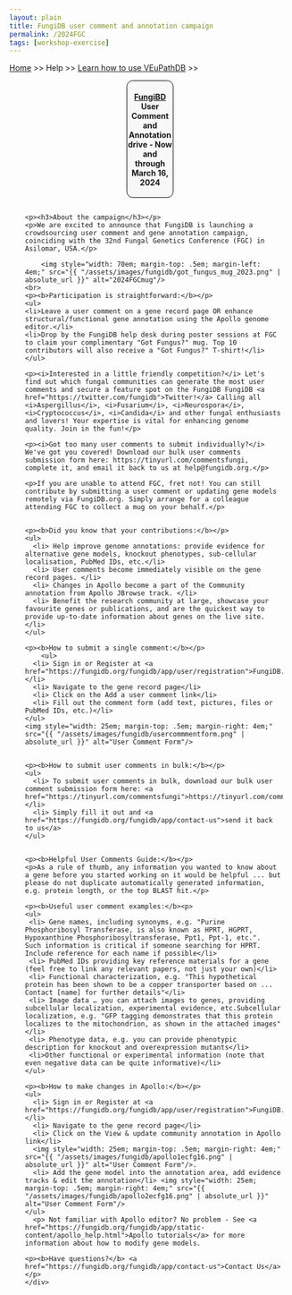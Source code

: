```yaml
---
layout: plain
title: FungiDB user comment and annotation campaign
permalink: /2024FGC
tags: [workshop-exercise]
---
```

<style>
  h1 {
    font-size: 2.5em;
  }
  div.contents {
    margin-left: 1em;
    margin-bottom: 3em;
  }
  
  div.workshop {
    margin: 2em 1em;
  }

details summary, details ul {
  margin-top: 1em;
}
details summary {
  font-size: 120%;
  color: #069;
}
details p, details table {
  margin-left: 2em;
}
details table {
  margin-right: 6em;
}

table {
  margin-top: 1em;
  border-collapse: collapse;
}
/*
table, th, td {
  border: 1px solid black;
  padding: 0.5em;
}
*/
tr.break td {
  background-color: #DCDCDC;
}

table.hor-minimalist-a {
  text-align: left;
}
table.hor-minimalist-a th {
  font-size: 110%;
  font-weight: 400;
  color: #039;
  border-bottom: 2px solid #6678b1;
  padding: 0.5em;
  text-align: left;
}
table.hor-minimalist-a tr {
  border-bottom: 1px solid #ddd;
}
table.hor-minimalist-a tr:hover td {
  color: #039; 
}
table.hor-minimalist-a tr.other td {
  background-color: #fafafa;         
}
table.hor-minimalist-a tbody {
  display: table-row-group;
  vertical-align: middle;
  border-color: inherit;
}
table.hor-minimalist-a td {
  color: #669; 
  padding: 0.5em 0.5em 0.5em;
  vertical-align: middle;
}
table.hor-minimalist-a tfoot {
  font-size: 90%;
}
table.hor-minimalist-a tfoot tr {
  border:0;
}
th.time {
  width: 10%;
}
th.event {
  width: 50%;
}
th.author {
  width: 20%;
}
th.recording {
  width: 20%;
}
div.centered-title {
    border: 1px solid black;
    border-radius: 0.8em;
    text-align: center;
    margin-left: 15em;
    margin-right: 15em;
    background: #F8F8F8;
}
</style>

<p><a href="/">Home</a> >> Help >> 
   <a href="/a/app/static-content/landing.html">Learn how to use VEuPathDB</a> >> 
   </p>

<div class="static-content">


  <div class="centered-title">     
    <h4><a href="https://fungidb.org">FungiBD</a> User Comment and Annotation drive - Now and through March 16, 2024</h4>
  </div>

  

<div class="contents">

  <div class="anchor"><a name="ecfg16campaign"></a></div>
  <div class="workshop">

    <p><h3>About the campaign</h3></p>
    <p>We are excited to announce that FungiDB is launching a crowdsourcing user comment and gene annotation campaign, coinciding with the 32nd Fungal Genetics Conference (FGC) in Asilomar, USA.</p>

        <img style="width: 70em; margin-top: .5em; margin-left: 4em;" src="{{ "/assets/images/fungidb/got_fungus_mug_2023.png" | absolute_url }}" alt="2024FGCmug"/>
    <br>
    <p><b>Participation is straightforward:</b></p>
    <ul> 
    <li>Leave a user comment on a gene record page OR enhance structural/functional gene annotation using the Apollo genome editor.</li>
    <li>Drop by the FungiDB help desk during poster sessions at FGC to claim your complimentary "Got Fungus?" mug. Top 10 contributors will also receive a "Got Fungus?" T-shirt!</li>
    </ul>

    <p><i>Interested in a little friendly competition?</i> Let's find out which fungal communities can generate the most user comments and secure a feature spot on the FungiDB FungiDB <a href="https://twitter.com/fungidb">Twitter!</a> Calling all <i>Aspergillus</i>, <i>Fusarium</i>, <i>Neurospora</i>, <i>Cryptococcus</i>, <i>Candida</i> and other fungal enthusiasts and lovers! Your expertise is vital for enhancing genome quality. Join in the fun!</p>

    <p><i>Got too many user comments to submit individually?</i> We've got you covered! Download our bulk user comments submission form here: https://tinyurl.com/commentsfungi, complete it, and email it back to us at help@fungidb.org.</p>

    <p>If you are unable to attend FGC, fret not! You can still contribute by submitting a user comment or updating gene models remotely via FungiDB.org. Simply arrange for a colleague attending FGC to collect a mug on your behalf.</p>

   
    <p><b>Did you know that your contributions:</b></p>
    <ul>
      <li> Help improve genome annotations: provide evidence for alternative gene models, knockout phenotypes, sub-cellular localisation, PubMed IDs, etc.</li> 
      <li> User comments become immediately visible on the gene record pages. </li> 
      <li> Changes in Apollo become a part of the Community annotation from Apollo JBrowse track. </li>
      <li> Benefit the research community at large, showcase your favourite genes or publications, and are the quickest way to provide up-to-date information about genes on the live site. </li>
    </ul>
  
    <p><b>How to submit a single comment:</b></p>
        <ul>
      <li> Sign in or Register at <a href="https://fungidb.org/fungidb/app/user/registration">FungiDB.org</a></li>
      <li> Navigate to the gene record page</li> 
      <li> Click on the Add a user comment link</li> 
      <li> Fill out the comment form (add text, pictures, files or PubMed IDs, etc.)</li> 
    </ul>
    <img style="width: 25em; margin-top: .5em; margin-right: 4em;" src="{{ "/assets/images/fungidb/usercommmentform.png" | absolute_url }}" alt="User Comment Form"/>
     

    <p><b>How to submit user comments in bulk:</b></p>
    <ul>
      <li> To submit user comments in bulk, download our bulk user comment submission form here: <a href="https://tinyurl.com/commentsfungi">https://tinyurl.com/commentsfungi</a></li>
      <li> Simply fill it out and <a href="https://fungidb.org/fungidb/app/contact-us">send it back to us</a>
    </ul>

 
    <p><b>Helpful User Comments Guide:</b></p>
    <p>As a rule of thumb, any information you wanted to know about a gene before you started working on it would be helpful ... but please do not duplicate automatically generated information, e.g. protein length, or the top BLAST hit.</p>

    <p><b>Useful user comment examples:</b><p>
    <ul>
     <li> Gene names, including synonyms, e.g. "Purine Phosphoribosyl Transferase, is also known as HPRT, HGPRT, Hypoxanthine Phosphoribosyltransferase, Ppt1, Ppt-1, etc.".  Such information is critical if someone searching for HPRT. Include reference for each name if possible</li>
     <li> PubMed IDs providing key reference materials for a gene (feel free to link any relevant papers, not just your own)</li>
     <li> Functional characterization, e.g. "This hypothetical protein has been shown to be a copper transporter based on ...  Contact [name] for further details"</li>  
     <li> Image data … you can attach images to genes, providing subcellular localization, experimental evidence, etc.Subcellular localization, e.g. "GFP tagging demonstrates that this protein localizes to the mitochondrion, as shown in the attached images"</li>
     <li> Phenotype data, e.g. you can provide phenotypic description for knockout and overexpression mutants</li>
     <li>Other functional or experimental information (note that even negative data can be quite informative)</li>
    </ul>

    <p><b>How to make changes in Apollo:</b></p>
    <ul>
      <li> Sign in or Register at <a href="https://fungidb.org/fungidb/app/user/registration">FungiDB.org</a></li>
      <li> Navigate to the gene record page</li> 
      <li> Click on the View & update community annotation in Apollo link</li> 
      <img style="width: 25em; margin-top: .5em; margin-right: 4em;" src="{{ "/assets/images/fungidb/apollo1ecfg16.png" | absolute_url }}" alt="User Comment Form"/>.
      <li> Add the gene model into the annotation area, add evidence tracks & edit the annotation</li> <img style="width: 25em; margin-top: .5em; margin-right: 4em;" src="{{ "/assets/images/fungidb/apollo2ecfg16.png" | absolute_url }}" alt="User Comment Form"/>
    </ul>
      <p> Not familiar with Apollo editor? No problem - See <a href="https://fungidb.org/fungidb/app/static-content/apollo_help.html">Apollo tutorials</a> for more information about how to modify gene models.
           
    <p><b>Have questions?</b> <a href="https://fungidb.org/fungidb/app/contact-us">Contact Us</a></p>
    </div>


